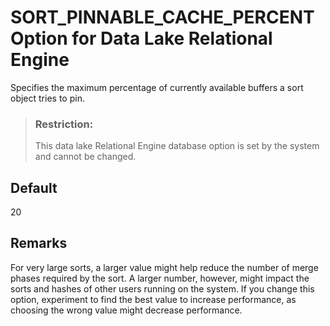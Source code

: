 <!-- loioa655979284f21015921582161fa7303b -->

# SORT\_PINNABLE\_CACHE\_PERCENT Option for Data Lake Relational Engine

Specifies the maximum percentage of currently available buffers a sort object tries to pin.



> ### Restriction:  
> This data lake Relational Engine database option is set by the system and cannot be changed.



<a name="loioa655979284f21015921582161fa7303b__iq_refso_943"/>

## Default

20



<a name="loioa655979284f21015921582161fa7303b__iq_refso_945"/>

## Remarks

For very large sorts, a larger value might help reduce the number of merge phases required by the sort. A larger number, however, might impact the sorts and hashes of other users running on the system. If you change this option, experiment to find the best value to increase performance, as choosing the wrong value might decrease performance.

